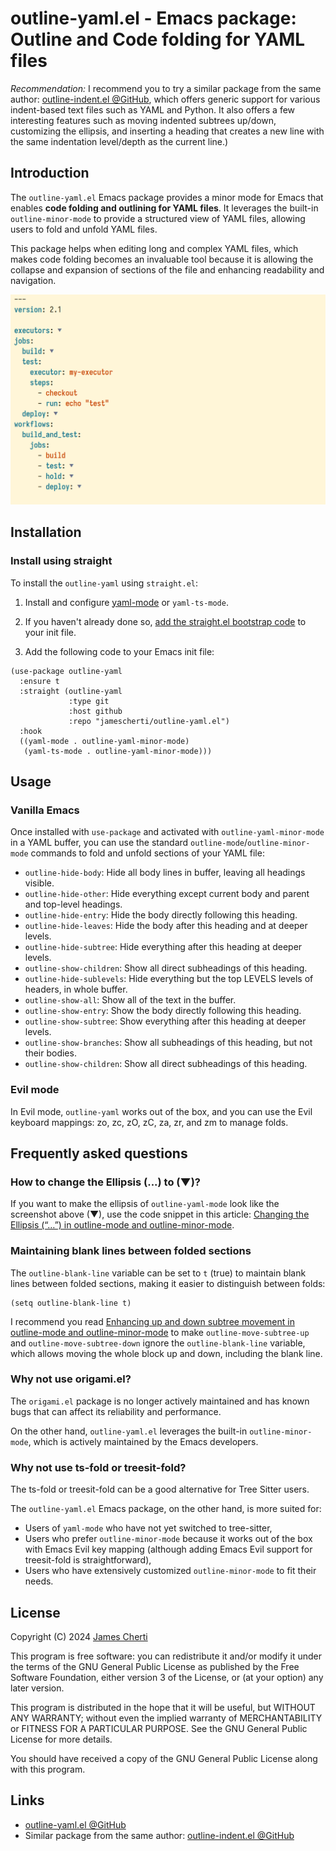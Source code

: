 # outline-yaml.el - Emacs package: Outline and Code folding for YAML files

_Recommendation:_ I recommend you to try a similar package from the same author: [outline-indent.el @GitHub](https://github.com/jamescherti/outline-indent.el), which offers generic support for various indent-based text files such as YAML and Python. It also offers a few interesting features such as moving indented subtrees up/down, customizing the ellipsis, and inserting a heading that creates a new line with the same indentation level/depth as the current line.)

## Introduction

The `outline-yaml.el` Emacs package provides a minor mode for Emacs that enables **code folding and outlining for YAML files**. It leverages the built-in `outline-minor-mode` to provide a structured view of YAML files, allowing users to fold and unfold YAML files.

This package helps when editing long and complex YAML files, which makes code folding becomes an invaluable tool because it is allowing the collapse and expansion of sections of the file and enhancing readability and navigation.

![](https://raw.githubusercontent.com/jamescherti/outline-yaml.el/main/.screenshot.png)

## Installation

### Install using straight

To install the `outline-yaml` using `straight.el`:

1. Install and configure [yaml-mode](https://github.com/yoshiki/yaml-mode) or `yaml-ts-mode`.

2. If you haven't already done so, [add the straight.el bootstrap code](https://github.com/radian-software/straight.el?tab=readme-ov-file#getting-started) to your init file.

2. Add the following code to your Emacs init file:
```
(use-package outline-yaml
  :ensure t
  :straight (outline-yaml
             :type git
             :host github
             :repo "jamescherti/outline-yaml.el")
  :hook
  ((yaml-mode . outline-yaml-minor-mode)
   (yaml-ts-mode . outline-yaml-minor-mode)))
```

## Usage

### Vanilla Emacs

Once installed with `use-package` and activated with `outline-yaml-minor-mode` in a YAML buffer, you can use the standard `outline-mode`/`outline-minor-mode` commands to fold and unfold sections of your YAML file:
- `outline-hide-body`: Hide all body lines in buffer, leaving all headings visible.
- `outline-hide-other`: Hide everything except current body and parent and top-level headings.
- `outline-hide-entry`: Hide the body directly following this heading.
- `outline-hide-leaves`: Hide the body after this heading and at deeper levels.
- `outline-hide-subtree`: Hide everything after this heading at deeper levels.
- `outline-show-children`: Show all direct subheadings of this heading.
- `outline-hide-sublevels`: Hide everything but the top LEVELS levels of headers, in whole buffer.
- `outline-show-all`: Show all of the text in the buffer.
- `outline-show-entry`: Show the body directly following this heading.
- `outline-show-subtree`: Show everything after this heading at deeper levels.
- `outline-show-branches`: Show all subheadings of this heading, but not their bodies.
- `outline-show-children`: Show all direct subheadings of this heading.

### Evil mode

In Evil mode, `outline-yaml` works out of the box, and you can use the Evil keyboard mappings: zo, zc, zO, zC, za, zr, and zm to manage folds.

## Frequently asked questions

### How to change the Ellipsis (...) to (▼)?

If you want to make the ellipsis of `outline-yaml-mode` look like the screenshot above (▼), use the code snippet in this article: [Changing the Ellipsis (“…”) in outline-mode and outline-minor-mode](https://www.jamescherti.com/emacs-customize-ellipsis-outline-minor-mode/).

### Maintaining blank lines between folded sections

The `outline-blank-line` variable can be set to `t` (true) to maintain blank lines between folded sections, making it easier to distinguish between folds:

```
(setq outline-blank-line t)
```

I recommend you read [Enhancing up and down subtree movement in outline-mode and outline-minor-mode](https://www.jamescherti.com/outline-mode-enhance-move-subtree-up-down/) to make `outline-move-subtree-up` and `outline-move-subtree-down` ignore the `outline-blank-line` variable, which allows moving the whole block up and down, including the blank line.

### Why not use origami.el?

The `origami.el` package is no longer actively maintained and has known bugs that can affect its reliability and performance.

On the other hand, `outline-yaml.el` leverages the built-in `outline-minor-mode`, which is actively maintained by the Emacs developers.

### Why not use ts-fold or treesit-fold?

The ts-fold or treesit-fold can be a good alternative for Tree Sitter users.

The `outline-yaml.el` Emacs package, on the other hand, is more suited for:
- Users of `yaml-mode` who have not yet switched to tree-sitter,
- Users who prefer `outline-minor-mode` because it works out of the box with Emacs Evil key mapping (although adding Emacs Evil support for treesit-fold is straightforward),
- Users who have extensively customized `outline-minor-mode` to fit their needs.

## License

Copyright (C) 2024 [James Cherti](https://www.jamescherti.com)

This program is free software: you can redistribute it and/or modify it under the terms of the GNU General Public License as published by the Free Software Foundation, either version 3 of the License, or (at your option) any later version.

This program is distributed in the hope that it will be useful, but WITHOUT ANY WARRANTY; without even the implied warranty of MERCHANTABILITY or FITNESS FOR A PARTICULAR PURPOSE. See the GNU General Public License for more details.

You should have received a copy of the GNU General Public License along with this program.

## Links

- [outline-yaml.el @GitHub](https://github.com/jamescherti/outline-yaml.el)
- Similar package from the same author: [outline-indent.el @GitHub](https://github.com/jamescherti/outline-indent.el)
